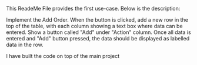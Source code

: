 This ReadeMe File provides the first use-case. Below is the description:

Implement the Add Order. When the button is clicked, add a new row in the top of the table, with each column showing a text box where data can be entered. Show a button called "Add" under "Action" column. Once all data is entered and "Add" button pressed, the data should be displayed as labelled data in the row.

I have built the code on top of the main project
